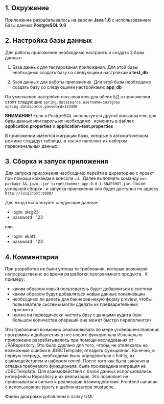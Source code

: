 **1. Окружение**
------
Приложение разрабатывалось на версии **Java 1.8** с использованием Базы данных **PostgreSQL 9.6**

**2. Настройка базы данных**
------
Для работы приложение необходимо настроить и создать 2 базы данных:

1. База данных для тестирования приложения. Для этой базы необходимо создать базу со следующими настройками:**test_db**
 
2. База данных для работы приложения. Для этой базы необходимо  создать базу со следующими настройками: **app_db**

По умолчанию настройки пользователя для обеих БД в приложении стоят следующие 
`spring.datasource.username=postgres`
`spring.datasource.password=123456`

**ВНИМАНИЕ!**  Если в PostgreSQL используется другой пользователь для базы данных или пароль их необходимо   изменить в файлах **application.properties** и **application-test.properties**

В приложении имеются миграции базы, которые в автоматическом режиме создадут таблицы, а так же наполнят их набором первоначальных данных.

**3. Сборка и запуск приложения**
------
Для запуска приложения необходимо перейти в директорию с проект при помощи команды в консоли ```cd```.  Далее выполнить команду ```mvn package && java -jar target/banner_app-0.0.1-SNAPSHOT.jar```. После успешной сборки   и запуска приложения оно будет доступно по адресу ```http://localhost:8080/```

Для входа используйте следующие данные:

- login: oleg23
- password : 123

или

- login: ekat1
- password : 123 

**4. Комментарии** 
------
При разработке не были учтены те требования, которые возникали непосредственно во время разработки программного продукта.  К примеру: 
- каким образом новый пользователь будет добавляться в систему 
- каким образом будут добавляться новые данные локализации
- необходимо ли делать для баннеров некую форму preview, чтобы пользователи системы могли сделать их предварительный просмотр
- нужно ли периодически чистить базу с данными аудита (при большом количестве операций она может быстро переполнится)

Эти требования возможно реализовывать по мере усовершенствования программы и добавления в нее нового функционала Изначально приложение разрабатывалось при помощи наследования от JPARepository. Это было сделано для того, чтобы, не отвлекаясь на возможные ошибки в JDBCTemplate, отладить функционал. Конечно, в первую очередь, необходимо было определиться с Entity, их взаимодействием и набором полей. После того как была закончена отладка требуемого функционала, была произведена миграция на JDBCTemplate. Для взаимодействия с базой данных использовались интерфейсы Repository и их реализация. Это позволяет не привязываться сильно к реализации взаимодействия. Frontend написан с использование jquery и шаблонизатора mustache. 


Файлы диаграмм добавлены в папку UML
